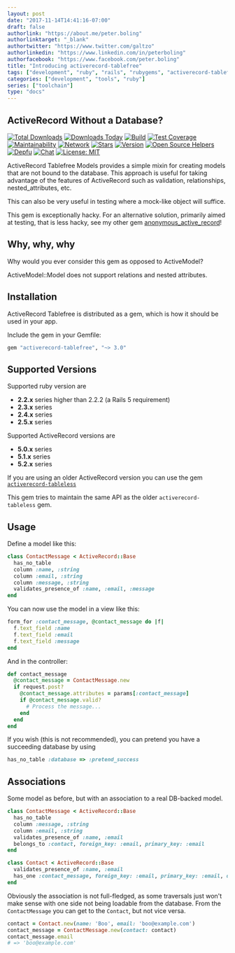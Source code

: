 ```yaml
---
layout: post
date: "2017-11-14T14:41:16-07:00"
draft: false
authorlink: "https://about.me/peter.boling"
authorlinktarget: "_blank"
authortwitter: "https://www.twitter.com/galtzo"
authorlinkedin: "https://www.linkedin.com/in/peterboling"
authorfacebook: "https://www.facebook.com/peter.boling"
title: "Introducing activerecord-tablefree"
tags: ["development", "ruby", "rails", "rubygems", "activerecord-tablefree", "database", "active_record"]
categories: ["development", "tools", "ruby"]
series: ["toolchain"]
type: "docs"
---
```

## ActiveRecord Without a Database?

[![Total Downloads](https://img.shields.io/gem/rt/activerecord-tablefree.svg)](https://github.com/pboling/activerecord-tablefree)
[![Downloads Today](https://img.shields.io/gem/rd/activerecord-tablefree.svg)](https://github.com/pboling/activerecord-tablefree)
[![Build](https://img.shields.io/travis/pboling/activerecord-tablefree.svg)](https://travis-ci.org/pboling/activerecord-tablefree)
[![Test Coverage](https://api.codeclimate.com/v1/badges/9354ad73daf12d480e81/test_coverage)](https://codeclimate.com/github/pboling/activerecord-tablefree/test_coverage)
[![Maintainability](https://api.codeclimate.com/v1/badges/9354ad73daf12d480e81/maintainability)](https://codeclimate.com/github/pboling/activerecord-tablefree/maintainability)
[![Network](https://img.shields.io/github/forks/pboling/activerecord-tablefree.svg?style=social)](https://github.com/pboling/activerecord-tablefree/network)
[![Stars](https://img.shields.io/github/stars/pboling/activerecord-tablefree.svg?style=social)](https://github.com/pboling/activerecord-tablefree/stargazers)
[![Version](https://img.shields.io/gem/v/activerecord-tablefree.svg)](https://rubygems.org/gems/activerecord-tablefree)
[![Open Source Helpers](https://www.codetriage.com/pboling/activerecord-tablefree/badges/users.svg)](https://www.codetriage.com/pboling/activerecord-tablefree) 
[![Depfu](https://badges.depfu.com/badges/96a4d507f1a61a9368655f60fa3cb70f/count.svg)](https://depfu.com/github/pboling/activerecord-tablefree?project=Bundler)
[![Chat](https://img.shields.io/gitter/room/pboling/activerecord-tablefree.svg)](https://img.shields.io/gitter/room/pboling/activerecord-tablefree.svg)
[![License: MIT](https://img.shields.io/badge/License-MIT-green.svg)](https://opensource.org/licenses/MIT)

ActiveRecord Tablefree Models provides a simple mixin for creating models that are not bound to the database. This approach is useful for taking advantage of the features of ActiveRecord such as validation, relationships, nested_attributes, etc.

This can also be very useful in testing where a mock-like object will suffice.

This gem is exceptionally hacky.  For an alternative solution, primarily aimed at testing, that is less hacky, see my other gem [anonymous_active_record](https://rubygems.org/gems/anonymous_active_record)!

Why, why, why
-------------

Why would you ever consider this gem as opposed to ActiveModel?

ActiveModel::Model does not support relations and nested attributes.


Installation
------------

ActiveRecord Tablefree is distributed as a gem, which is how it should
be used in your app.

Include the gem in your Gemfile:

```ruby
gem "activerecord-tablefree", "~> 3.0"
```

Supported Versions
------------------

Supported ruby version are

  * **2.2.x** series higher than 2.2.2 (a Rails 5 requirement)
  * **2.3.x** series
  * **2.4.x** series
  * **2.5.x** series

Supported ActiveRecord versions are

  * **5.0.x** series
  * **5.1.x** series
  * **5.2.x** series

If you are using an older ActiveRecord version you can use the gem [`activerecord-tableless`](https://github.com/softace/activerecord-tableless)

This gem tries to maintain the same API as the older `activerecord-tableless` gem.

Usage
-----

Define a model like this:

```ruby
class ContactMessage < ActiveRecord::Base
  has_no_table
  column :name, :string
  column :email, :string
  column :message, :string
  validates_presence_of :name, :email, :message
end
```

You can now use the model in a view like this:

```ruby
form_for :contact_message, @contact_message do |f|
  f.text_field :name
  f.text_field :email
  f.text_field :message
end
```

And in the controller:

```ruby
def contact_message
  @contact_message = ContactMessage.new
  if request.post?
    @contact_message.attributes = params[:contact_message]
    if @contact_message.valid?
      # Process the message...
    end
  end
end
```

If you wish (this is not recommended), you can pretend you have a succeeding database by using

```ruby
has_no_table :database => :pretend_success
```

Associations
------------

Some model as before, but with an association to a real DB-backed model.

```ruby
class ContactMessage < ActiveRecord::Base
  has_no_table
  column :message, :string
  column :email, :string
  validates_presence_of :name, :email
  belongs_to :contact, foreign_key: :email, primary_key: :email
end

class Contact < ActiveRecord::Base
  validates_presence_of :name, :email
  has_one :contact_message, foreign_key: :email, primary_key: :email, dependent: nil
end
```

Obviously the association is not full-fledged, as some traversals just won't make sense with one side not being loadable from the database.  From the `ContactMessage` you can get to the `Contact`, but not vice versa.

```ruby
contact = Contact.new(name: 'Boo', email: 'boo@example.com')
contact_message = ContactMessage.new(contact: contact)
contact_message.email
# => 'boo@example.com'
```
